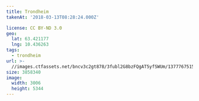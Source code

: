 ```yaml
---
title: Trondheim
takenAt: '2018-03-13T08:28:24.000Z'

license: CC BY-ND 3.0
geo:
  lat: 63.421177
  lng: 10.436263
tags:
  - trondheim
url: >-
  //images.ctfassets.net/bncv3c2gt878/3fubl2G8bzFQgAT5yfSWUm/13777675157af9e99223de01b7b68187/trondheim_40852615382_o
size: 3858340
image:
  width: 3006
  height: 5344
---
```


